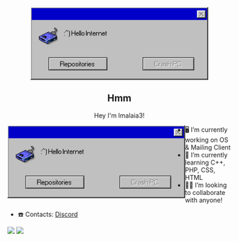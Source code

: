 <p align="center">
 <img width="400" src="Error Message.png" align="center" alt="Hmm" />
 <h2 align="center">Hmm</h2>
 <p align="center">Hey I'm Imalaia3!</p>
</p>

<!-- reverse Engineer, Lib Developer, App Developer, OSDev-->



<!--<img src="Away2.png">-->
<img width="400" src="Error Message.png" align="left" alt="Hmm" />


- 🖥️ I’m currently working on OS & Mailing Client
- 🌱 I’m currently learning C++, PHP, CSS, HTML
- 🧑‍💼 I’m looking to collaborate with anyone!
<!--- 💬 Ask me about ..-->
<!--- ⚡ Fun fact: ..-->
- ☎️ Contacts: [Discord](https://discord.com/users/661629086665408531)









<p><img src="https://github-readme-stats.vercel.app/api?username=imalaia3&show_icons=true&theme=dark&icon_color=eee">     <img src="https://github-readme-stats.vercel.app/api/top-langs/?username=imalaia3&theme=dark"></p>
